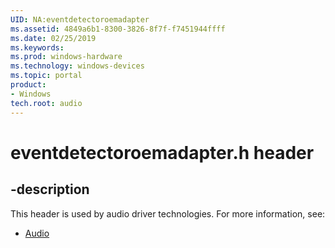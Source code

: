 ```yaml
---
UID: NA:eventdetectoroemadapter
ms.assetid: 4849a6b1-8300-3826-8f7f-f7451944ffff
ms.date: 02/25/2019
ms.keywords: 
ms.prod: windows-hardware
ms.technology: windows-devices
ms.topic: portal
product:
- Windows
tech.root: audio
---
```


# eventdetectoroemadapter.h header

## -description

This header is used by audio driver technologies. For more information, see:

- [Audio](../_audio/index.md)



